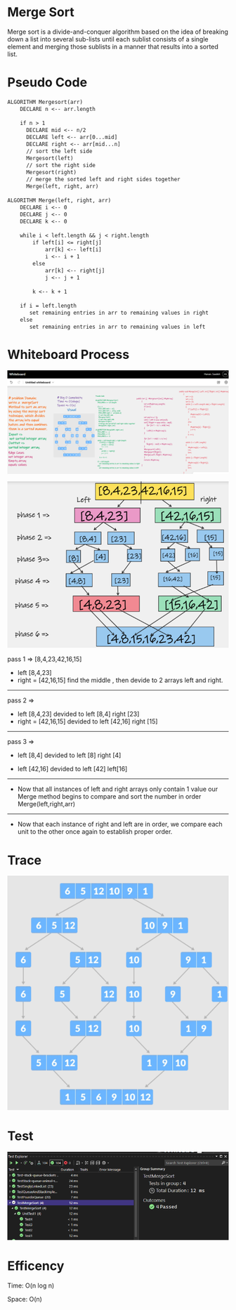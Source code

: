 ﻿# Merge Sort
Merge sort is a divide-and-conquer algorithm based on the idea of breaking down a list into several sub-lists until each sublist consists of a single element and merging those sublists in a manner that results into a sorted list.

# Pseudo Code
```
ALGORITHM Mergesort(arr)
    DECLARE n <-- arr.length

    if n > 1
      DECLARE mid <-- n/2
      DECLARE left <-- arr[0...mid]
      DECLARE right <-- arr[mid...n]
      // sort the left side
      Mergesort(left)
      // sort the right side
      Mergesort(right)
      // merge the sorted left and right sides together
      Merge(left, right, arr)

ALGORITHM Merge(left, right, arr)
    DECLARE i <-- 0
    DECLARE j <-- 0
    DECLARE k <-- 0

    while i < left.length && j < right.length
        if left[i] <= right[j]
            arr[k] <-- left[i]
            i <-- i + 1
        else
            arr[k] <-- right[j]
            j <-- j + 1

        k <-- k + 1

    if i = left.length
       set remaining entries in arr to remaining values in right
    else
       set remaining entries in arr to remaining values in left
```

# Whiteboard Process

![](../../../img/MergeSortWB.png)

![](../../../img/mergeSortPhases.png)

pass 1 => 
[8,4,23,42,16,15]
- left [8,4,23]
- right = [42,16,15]
find the middle , then devide to 2 arrays left and right.

---

pass 2 => 

- left [8,4,23] devided to 
left [8,4]
right [23]
- right = [42,16,15] devided to 
left [42,16]
right [15]

---

pass 3 => 

- left [8,4] devided to
left [8]
right [4]
 
- left [42,16] devided to
left [42]
left[16] 

---

- Now that all instances of left and right arrays only contain 1 value our Merge method begins to compare and sort the number in order Merge(left,right,arr)

---

- Now that each instance of right and left are in order, we compare each unit to the other once again to establish proper order.




# Trace 

![](../../../img/MergeSort1.png)

# Test

![](../../../img/mergeSortTest.png)

# Efficency

Time: O(n log n)

Space: O(n)

